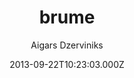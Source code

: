 ---
title: brume
github: https://github.com/aigarsdz/brume
demo: https://aigarsdz.github.io/brume/
author: Aigars Dzerviniks
ssg:
  - Jekyll
cms:
  - No Cms
date: 2013-09-22T10:23:03.000Z
description: A simple Jekyll blog theme
stale: true
---
